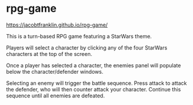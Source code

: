 # rpg-game
https://jacobtfranklin.github.io/rpg-game/

This is a turn-based RPG game featuring a StarWars theme.

Players will select a character by clicking any of the four StarWars characters at the top of the screen.

Once a player has  selected a character, the enemies panel will populate below the character/defender windows.

Selecting an enemy will trigger the battle sequence. Press attack to attack the defender, who will then counter attack your character. Continue this sequence until all enemies are defeated.
